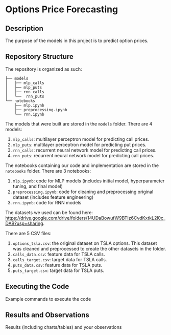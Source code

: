 # Options Price Forecasting

## Description
The purpose of the models in this project is to predict option prices. 
 
## Repository Structure
The repository is organized as such:
```
├── models
│	├── mlp_calls
│	├── mlp_puts
│	├── rnn_calls
│	└──  rnn_puts
└── notebooks
	├── mlp.ipynb
	├── preprocessing.ipynb
	└── rnn.ipynb
```

The models that were built are stored in the `models` folder. There are 4 models:
1. `mlp_calls`: multilayer perceptron model for predicting call prices.
2. `mlp_puts`: multilayer perceptron model for predicting put prices.
3. `rnn_calls`: recurrent neural network model for predicting call prices.
4. `rnn_puts`: recurrent neural network model for predicting call prices.

The notebooks containing our code and implementation are stored in the `notebooks` folder. There are 3 notebooks:
1. `mlp.ipynb`: code for MLP models (includes initial model, hyperparameter tuning, and final model)
2. `preprocessing.ipynb`: code for cleaning and preprocessing original dataset (includes feature engineering) 
3. `rnn.ipynb`: code for RNN models

The datasets we used can be found here: https://drive.google.com/drive/folders/14UDaBowufW9BTIz6CvdKxtkL2l0c_DAB?usp=sharing.

There are 5 CSV files:
 1. `options_tsla.csv`: the original dataset on TSLA options. This dataset was cleaned and preprocessed to create the other datasets in the folder.
 2. `calls_data.csv`: feature data for TSLA calls.
 3. `calls_target.csv`: target data for TSLA calls.
 4. `puts_data.csv`: feature data for TSLA puts.
 5. `puts_target.csv`: target data for TSLA puts.

## Executing the Code
Example commands to execute the code
 
## Results and Observations
Results (including charts/tables) and your observations